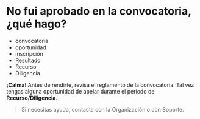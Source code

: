 # No fui aprobado en la convocatoria, ¿qué hago?

- convocatoria
- oportunidad
- inscripción
- Resultado
- Recurso
- Diligencia

**¡Calma!** Antes de rendirte, revisa el reglamento de la convocatoria. Tal vez tengas alguna oportunidad de apelar durante el período de **Recurso/Diligencia**.

> Si necesitas ayuda, contacta con la Organización o con Soporte.
